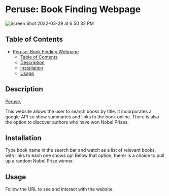 # Peruse: Book Finding Webpage

![Screen Shot 2022-03-29 at 6 50 32 PM](https://user-images.githubusercontent.com/93236563/160719475-e92d2b25-400b-40d0-bb93-741201c2191c.png)

## Table of Contents

- [Peruse: Book Finding Webpage](#peruse-book-finding-webpage)
  - [Table of Contents](#table-of-contents)
  - [Description](#description)
  - [Installation](#installation)
  - [Usage](#usage)

## Description

[Peruse.](https://katensullivan55.github.io/peruse/)

This website allows the user to search books by title. It incorporates a google API so show summaries and links to the book online. There is also the option to discover authors who have won Nobel Prizes.

## Installation

Type book name in the search bar and watch as a list of relevant books, with links to each one shows up! Below that option, therer is a choice to pull up a random Nobel Prize winner.

## Usage

Follow the URL to see and interact with the website.
